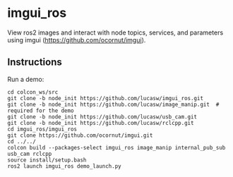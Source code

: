 # imgui_ros

View ros2 images and interact with node topics, services,
and parameters using imgui (https://github.com/ocornut/imgui).

## Instructions

Run a demo:

```
cd colcon_ws/src
git clone -b node_init https://github.com/lucasw/imgui_ros.git
git clone -b node_init https://github.com/lucasw/image_manip.git  # required for the demo
git clone -b node_init https://github.com/lucasw/usb_cam.git
git clone -b node_init https://github.com/lucasw/rclcpp.git
cd imgui_ros/imgui_ros
git clone https://github.com/ocornut/imgui.git
cd ../../
colcon build --packages-select imgui_ros image_manip internal_pub_sub usb_cam rclcpp
source install/setup.bash
ros2 launch imgui_ros demo_launch.py
```
